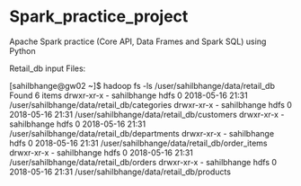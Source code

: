# Spark_practice_project
Apache Spark practice (Core API, Data Frames and Spark SQL) using Python

Retail_db input Files:

[sahilbhange@gw02 ~]$ hadoop fs -ls /user/sahilbhange/data/retail_db
Found 6 items
drwxr-xr-x   - sahilbhange hdfs          0 2018-05-16 21:31 /user/sahilbhange/data/retail_db/categories
drwxr-xr-x   - sahilbhange hdfs          0 2018-05-16 21:31 /user/sahilbhange/data/retail_db/customers
drwxr-xr-x   - sahilbhange hdfs          0 2018-05-16 21:31 /user/sahilbhange/data/retail_db/departments
drwxr-xr-x   - sahilbhange hdfs          0 2018-05-16 21:31 /user/sahilbhange/data/retail_db/order_items
drwxr-xr-x   - sahilbhange hdfs          0 2018-05-16 21:31 /user/sahilbhange/data/retail_db/orders
drwxr-xr-x   - sahilbhange hdfs          0 2018-05-16 21:31 /user/sahilbhange/data/retail_db/products



